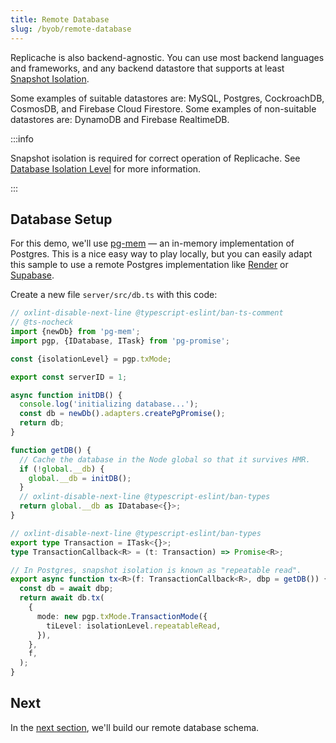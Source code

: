 ```yaml
---
title: Remote Database
slug: /byob/remote-database
---
```


Replicache is also backend-agnostic. You can use most backend languages and frameworks, and any backend datastore that supports at least [Snapshot Isolation](https://en.wikipedia.org/wiki/Snapshot_isolation).

Some examples of suitable datastores are: MySQL, Postgres, CockroachDB, CosmosDB, and Firebase Cloud Firestore. Some examples of non-suitable datastores are: DynamoDB and Firebase RealtimeDB.

:::info

Snapshot isolation is required for correct operation of Replicache. See [Database Isolation Level](/concepts/db-isolation-level) for more information.

:::

## Database Setup

For this demo, we'll use [pg-mem](https://github.com/oguimbal/pg-mem) — an in-memory implementation of Postgres. This is a nice easy way to play locally, but you can easily adapt this sample to use a remote Postgres implementation like [Render](https://render.com/) or [Supabase](https://supabase.com/).

Create a new file `server/src/db.ts` with this code:

```ts
// oxlint-disable-next-line @typescript-eslint/ban-ts-comment
// @ts-nocheck
import {newDb} from 'pg-mem';
import pgp, {IDatabase, ITask} from 'pg-promise';

const {isolationLevel} = pgp.txMode;

export const serverID = 1;

async function initDB() {
  console.log('initializing database...');
  const db = newDb().adapters.createPgPromise();
  return db;
}

function getDB() {
  // Cache the database in the Node global so that it survives HMR.
  if (!global.__db) {
    global.__db = initDB();
  }
  // oxlint-disable-next-line @typescript-eslint/ban-types
  return global.__db as IDatabase<{}>;
}

// oxlint-disable-next-line @typescript-eslint/ban-types
export type Transaction = ITask<{}>;
type TransactionCallback<R> = (t: Transaction) => Promise<R>;

// In Postgres, snapshot isolation is known as "repeatable read".
export async function tx<R>(f: TransactionCallback<R>, dbp = getDB()) {
  const db = await dbp;
  return await db.tx(
    {
      mode: new pgp.txMode.TransactionMode({
        tiLevel: isolationLevel.repeatableRead,
      }),
    },
    f,
  );
}
```

## Next

In the [next section](./database-schema.md), we'll build our remote database schema.
